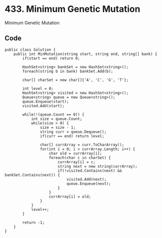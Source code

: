 # 433. Minimum Genetic Mutation
Minimum Genetic Mutation

## Code
    public class Solution {
        public int MinMutation(string start, string end, string[] bank) {
            if(start == end) return 0;
            
            HashSet<string> bankSet = new HashSet<string>();
            foreach(string b in bank) bankSet.Add(b);
            
            char[] charSet = new char[]{'A', 'C', 'G', 'T'};
            
            int level = 0;
            HashSet<string> visited = new HashSet<string>();
            Queue<string> queue = new Queue<string>();
            queue.Enqueue(start);
            visited.Add(start);
            
            while(!(queue.Count == 0)) {
                int size = queue.Count;
                while(size > 0) {
                    size = size - 1;
                    string curr = queue.Dequeue();
                    if(curr == end) return level;
                    
                    char[] currArray = curr.ToCharArray();
                    for(int i = 0; i < currArray.Length; i++) {
                        char old = currArray[i];
                        foreach(char c in charSet) {
                            currArray[i] = c;
                            string next = new string(currArray);
                            if(!visited.Contains(next) && bankSet.Contains(next)) {
                                visited.Add(next);
                                queue.Enqueue(next);
                            }
                        }
                        currArray[i] = old;
                    }
                }
                level++;
            }
            
            return -1;
        }
    }